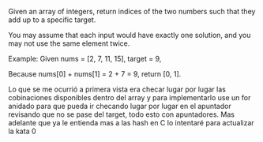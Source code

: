 Given an array of integers, return indices of the two numbers such that they add up to a specific target.

You may assume that each input would have exactly one solution, and you may not use the same element twice.

Example: Given nums = [2, 7, 11, 15], target = 9,

Because nums[0] + nums[1] = 2 + 7 = 9, return [0, 1].


Lo que se me ocurrió a primera vista era checar lugar por lugar las cobinaciones disponibles dentro del array y para implementarlo use un for anidado para que pueda ir checando lugar por lugar en el apuntador revisando que no se pase del target, todo esto con apuntadores.
Mas adelante que ya le entienda mas a las hash en C lo intentaré para actualizar la kata 0


